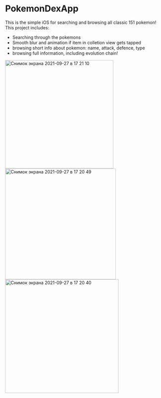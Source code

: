 # PokemonDexApp
This is the simple iOS for searching and browsing all classic 151 pokemon!
This project includes:
- Searching through the pokemons
- Smooth blur and animation if item in colletion view gets tapped
- browsing short info about pokemon: name, attack, defence, type
- browsing full information, including evolution chain!
<img width="349" alt="Снимок экрана 2021-09-27 в 17 21 10" src="https://user-images.githubusercontent.com/88627410/134927731-fa0ad5fe-a28f-4974-ab8f-20e9dc89a891.png">
<img width="357" alt="Снимок экрана 2021-09-27 в 17 20 49" src="https://user-images.githubusercontent.com/88627410/134927783-4133b71b-bc0d-40d8-b72b-83d5ebaf5b37.png">
<img width="366" alt="Снимок экрана 2021-09-27 в 17 20 40" src="https://user-images.githubusercontent.com/88627410/134927816-55d4d2fb-58a6-47ec-9d00-b7a870c75de4.png">
